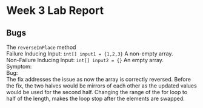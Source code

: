 # Week 3 Lab Report
## Bugs
The ```reverseInPlace``` method <br>
Failure Inducing Input: ```int[] input1 = {1,2,3}``` A non-empty array. <br>
Non-Failure Inducing Input: ```int[] input2 = {}``` An empty array. <br>
Symptom: <br>
Bug: <br>
The fix addresses the issue as now the array is correctly reversed. Before the fix, the two halves would be mirrors of each other 
as the updated values would be used for the second half. Changing the range of the for loop to half of the length, makes the loop stop after
the elements are swapped. <br>
